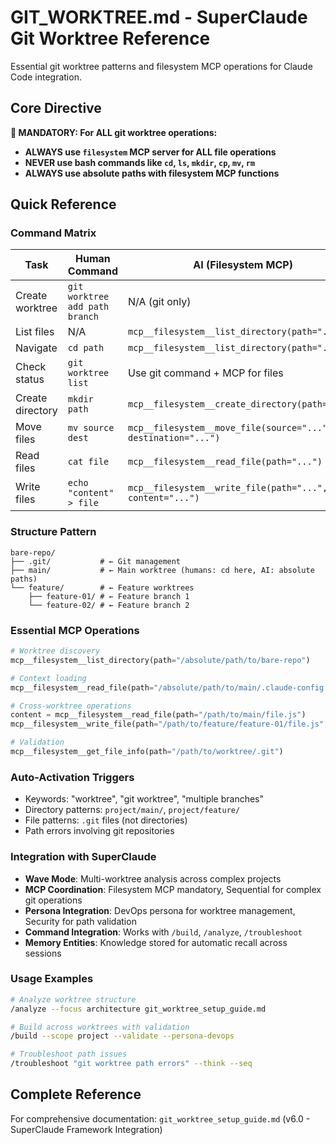 # GIT_WORKTREE.md - SuperClaude Git Worktree Reference

Essential git worktree patterns and filesystem MCP operations for Claude Code integration.

## Core Directive

**🚨 MANDATORY: For ALL git worktree operations:**
- **ALWAYS use `filesystem` MCP server for ALL file operations**
- **NEVER use bash commands like `cd`, `ls`, `mkdir`, `cp`, `mv`, `rm`**
- **ALWAYS use absolute paths with filesystem MCP functions**

## Quick Reference

### Command Matrix
| Task | Human Command | AI (Filesystem MCP) |
|------|---------------|---------------------|
| Create worktree | `git worktree add path branch` | N/A (git only) |
| List files | N/A | `mcp__filesystem__list_directory(path="...")` |
| Navigate | `cd path` | `mcp__filesystem__list_directory(path="...")` |
| Check status | `git worktree list` | Use git command + MCP for files |
| Create directory | `mkdir path` | `mcp__filesystem__create_directory(path="...")` |
| Move files | `mv source dest` | `mcp__filesystem__move_file(source="...", destination="...")` |
| Read files | `cat file` | `mcp__filesystem__read_file(path="...")` |
| Write files | `echo "content" > file` | `mcp__filesystem__write_file(path="...", content="...")` |

### Structure Pattern
```
bare-repo/
├── .git/           # ← Git management
├── main/           # ← Main worktree (humans: cd here, AI: absolute paths)
└── feature/        # ← Feature worktrees
    ├── feature-01/ # ← Feature branch 1
    └── feature-02/ # ← Feature branch 2
```

### Essential MCP Operations
```python
# Worktree discovery
mcp__filesystem__list_directory(path="/absolute/path/to/bare-repo")

# Context loading
mcp__filesystem__read_file(path="/absolute/path/to/main/.claude-config.json")

# Cross-worktree operations
content = mcp__filesystem__read_file(path="/path/to/main/file.js")
mcp__filesystem__write_file(path="/path/to/feature/feature-01/file.js", content=content)

# Validation
mcp__filesystem__get_file_info(path="/path/to/worktree/.git")
```

### Auto-Activation Triggers
- Keywords: "worktree", "git worktree", "multiple branches"
- Directory patterns: `project/main/`, `project/feature/`
- File patterns: `.git` files (not directories)
- Path errors involving git repositories

### Integration with SuperClaude
- **Wave Mode**: Multi-worktree analysis across complex projects
- **MCP Coordination**: Filesystem MCP mandatory, Sequential for complex git operations
- **Persona Integration**: DevOps persona for worktree management, Security for path validation
- **Command Integration**: Works with `/build`, `/analyze`, `/troubleshoot`
- **Memory Entities**: Knowledge stored for automatic recall across sessions

### Usage Examples
```bash
# Analyze worktree structure
/analyze --focus architecture git_worktree_setup_guide.md

# Build across worktrees with validation  
/build --scope project --validate --persona-devops

# Troubleshoot path issues
/troubleshoot "git worktree path errors" --think --seq
```

## Complete Reference
For comprehensive documentation: `git_worktree_setup_guide.md` (v6.0 - SuperClaude Framework Integration)